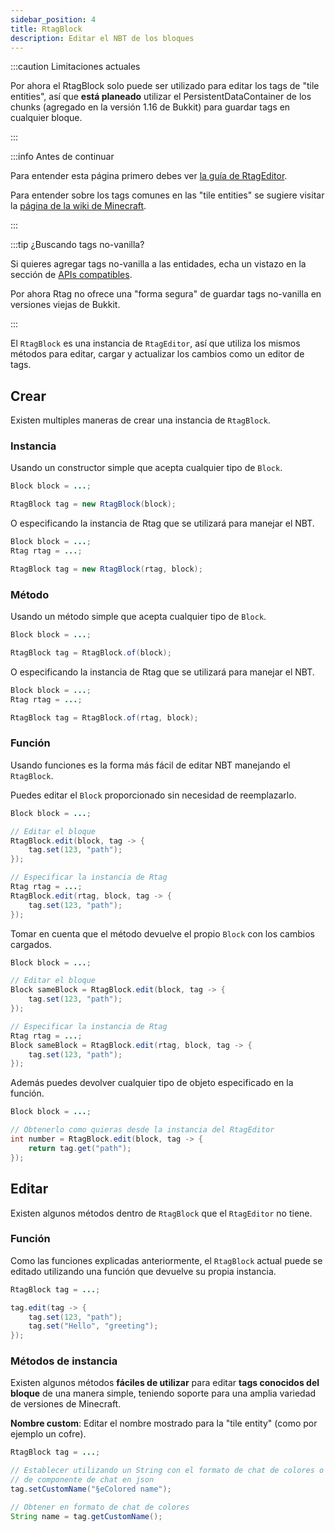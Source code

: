 ```yaml
---
sidebar_position: 4
title: RtagBlock
description: Editar el NBT de los bloques
---
```


:::caution Limitaciones actuales

Por ahora el RtagBlock solo puede ser utilizado para editar los tags de "tile entities", así que **está planeado** utilizar el PersistentDataContainer de los chunks (agregado en la versión 1.16 de Bukkit) para guardar tags en cualquier bloque.

:::

:::info Antes de continuar

Para entender esta página primero debes ver [la guía de RtagEditor](../../usage/editor/).

Para entender sobre los tags comunes en las "tile entities" se sugiere visitar la [página de la wiki de Minecraft](https://minecraft.wiki/w/Chunk_format#Block_entity_format).

:::

:::tip ¿Buscando tags no-vanilla?

Si quieres agregar tags no-vanilla a las entidades, echa un vistazo en la sección de [APIs compatibles](../../feature/compatible/).

Por ahora Rtag no ofrece una "forma segura" de guardar tags no-vanilla en versiones viejas de Bukkit.

:::

El `RtagBlock` es una instancia de `RtagEditor`, así que utiliza los mismos métodos para editar, cargar y actualizar los cambios como un editor de tags.

## Crear

Existen multiples maneras de crear una instancia de `RtagBlock`.

### Instancia

Usando un constructor simple que acepta cualquier tipo de `Block`.

```java
Block block = ...;

RtagBlock tag = new RtagBlock(block);
```

O especificando la instancia de Rtag que se utilizará para manejar el NBT.

```java
Block block = ...;
Rtag rtag = ...;

RtagBlock tag = new RtagBlock(rtag, block);
```

### Método

Usando un método simple que acepta cualquier tipo de `Block`.

```java
Block block = ...;

RtagBlock tag = RtagBlock.of(block);
```

O especificando la instancia de Rtag que se utilizará para manejar el NBT.

```java
Block block = ...;
Rtag rtag = ...;

RtagBlock tag = RtagBlock.of(rtag, block);
```

### Función

Usando funciones es la forma más fácil de editar NBT manejando el `RtagBlock`.

Puedes editar el `Block` proporcionado sin necesidad de reemplazarlo.

```java
Block block = ...;

// Editar el bloque
RtagBlock.edit(block, tag -> {
	tag.set(123, "path");
});

// Especificar la instancia de Rtag
Rtag rtag = ...;
RtagBlock.edit(rtag, block, tag -> {
	tag.set(123, "path");
});
```

Tomar en cuenta que el método devuelve el propio `Block` con los cambios cargados.

```java
Block block = ...;

// Editar el bloque
Block sameBlock = RtagBlock.edit(block, tag -> {
	tag.set(123, "path");
});

// Especificar la instancia de Rtag
Rtag rtag = ...;
Block sameBlock = RtagBlock.edit(rtag, block, tag -> {
	tag.set(123, "path");
});
```

Además puedes devolver cualquier tipo de objeto especificado en la función.

```java
Block block = ...;

// Obtenerlo como quieras desde la instancia del RtagEditor
int number = RtagBlock.edit(block, tag -> {
	return tag.get("path");
});
```

## Editar

Existen algunos métodos dentro de `RtagBlock` que el `RtagEditor` no tiene.

### Función

Como las funciones explicadas anteriormente, el `RtagBlock` actual puede se editado utilizando una función que devuelve su propia instancia.

```java
RtagBlock tag = ...;

tag.edit(tag -> {
	tag.set(123, "path");
	tag.set("Hello", "greeting");
});
```

### Métodos de instancia

Existen algunos métodos **fáciles de utilizar** para editar **tags conocidos del bloque** de una manera simple, teniendo soporte para una amplia variedad de versiones de Minecraft.

**Nombre custom**: Editar el nombre mostrado para la "tile entity" (como por ejemplo un cofre).

```java
RtagBlock tag = ...;

// Establecer utilizando un String con el formato de chat de colores o el formato
// de componente de chat en json
tag.setCustomName("§eColored name");

// Obtener en formato de chat de colores
String name = tag.getCustomName();
```